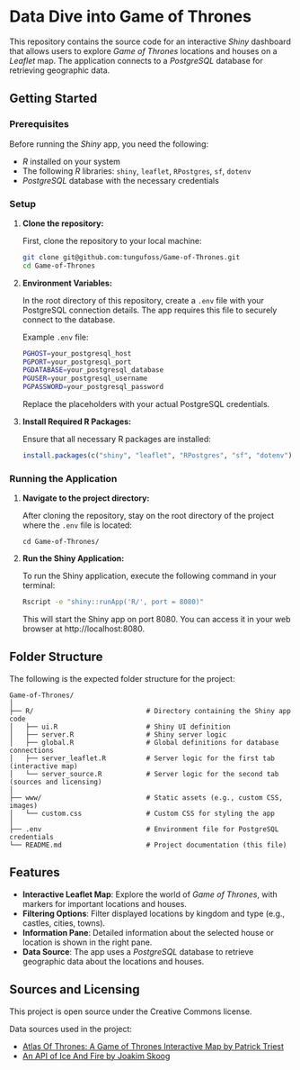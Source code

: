 # Data Dive into Game of Thrones
This repository contains the source code for an interactive _Shiny_ dashboard that allows users to explore _Game of Thrones_ locations and houses on a _Leaflet_ map. The application connects to a _PostgreSQL_ database for retrieving geographic data.

## Getting Started
### Prerequisites
Before running the _Shiny_ app, you need the following:
 
- _R_ installed on your system
- The following _R_ libraries: `shiny`, `leaflet`, `RPostgres`, `sf`, `dotenv`
- _PostgreSQL_ database with the necessary credentials

### Setup
1. **Clone the repository:**

    First, clone the repository to your local machine:

    ```bash
    git clone git@github.com:tungufoss/Game-of-Thrones.git
    cd Game-of-Thrones
    ```
2. **Environment Variables:** 

    In the root directory of this repository, create a `.env` file with your PostgreSQL connection details. The app requires this file to securely connect to the database.
    
    Example `.env` file:
    ```bash
    PGHOST=your_postgresql_host
    PGPORT=your_postgresql_port
    PGDATABASE=your_postgresql_database
    PGUSER=your_postgresql_username
    PGPASSWORD=your_postgresql_password
    ```
    Replace the placeholders with your actual PostgreSQL credentials.

3. **Install Required R Packages:**

    Ensure that all necessary R packages are installed:

    ```R
    install.packages(c("shiny", "leaflet", "RPostgres", "sf", "dotenv"))
    ```

### Running the Application
1. **Navigate to the project directory:**

    After cloning the repository, stay on the root directory of the project where the `.env` file is located:
    ```
    cd Game-of-Thrones/
    ```
2. **Run the Shiny Application:**

    To run the Shiny application, execute the following command in your terminal:

    ```bash
    Rscript -e "shiny::runApp('R/', port = 8080)"
    ```
    This will start the Shiny app on port 8080. 
    You can access it in your web browser at http://localhost:8080.

## Folder Structure
The following is the expected folder structure for the project:

```plaintext 
Game-of-Thrones/
│
├── R/                            # Directory containing the Shiny app code
│   ├── ui.R                      # Shiny UI definition
│   ├── server.R                  # Shiny server logic
│   ├── global.R                  # Global definitions for database connections
│   ├── server_leaflet.R          # Server logic for the first tab (interactive map)
│   └── server_source.R           # Server logic for the second tab (sources and licensing)
│
├── www/                          # Static assets (e.g., custom CSS, images)
│   └── custom.css                # Custom CSS for styling the app
│
├── .env                          # Environment file for PostgreSQL credentials
└── README.md                     # Project documentation (this file)
```

## Features
- **Interactive Leaflet Map**: Explore the world of _Game of Thrones_, with markers for important 
locations and houses.
- **Filtering Options**: Filter displayed locations by kingdom and type (e.g., castles, cities, towns).
- **Information Pane**: Detailed information about the selected house or location is shown in the 
  right pane.
- **Data Source**: The app uses a _PostgreSQL_ database to retrieve geographic data about the locations 
  and houses.

## Sources and Licensing
This project is open source under the Creative Commons license.

Data sources used in the project:

- [Atlas Of Thrones: A Game of Thrones Interactive Map by Patrick Triest](https://github.com/triestpa/Atlas-Of-Thrones)
- [An API of Ice And Fire by Joakim Skoog](https://anapioficeandfire.com/)

